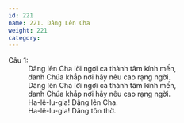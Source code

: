 ```yaml
---
id: 221
name: 221. Dâng Lên Cha
weight: 221
category: 
---
```

<dl><dt>Câu 1:</dt><dd data-verse="1">Dâng lên Cha lời ngợi ca thành tâm kính mến, <br/>danh Chúa khắp nơi hãy nêu cao rạng ngời. <br/>Dâng lên Cha lời ngợi ca thành tâm kính mến, <br/>danh Chúa khắp nơi hãy nêu cao rạng ngời. <br/>Ha-lê-lu-gia! Dâng lên Cha. <br/>Ha-lê-lu-gia! Dâng tôn thờ. </dd></dl>
